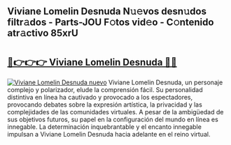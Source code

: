## Viviane Lomelin Desnuda N𝚞𝚎vos desn𝚞dos filtr𝚊dos - Parts-JOU F𝚘tos vid𝚎o - C𝚘ntenido atr𝚊ctivo 85xrU

# <h2><a href="http://mbd0kg.tromn.icu/?c=Viviane+Lomelin+Desnuda">🔗👉👉👉 Viviane Lomelin Desnuda 🔗🔗</a></h2>

[![Viviane Lomelin Desnuda nuevo](https://i.imgur.com/pEAQMta.gif)](http://mbd0kg.tromn.icu/?c=Viviane+Lomelin+Desnuda)
Viviane Lomelin Desnuda, un personaje complejo y polarizador, elude la comprensión fácil. Su personalidad distintiva en línea ha cautivado y provocado a los espectadores, provocando debates sobre la expresión artística, la privacidad y las complejidades de las comunidades virtuales. A pesar de la ambigüedad de sus objetivos futuros, su papel en la configuración del mundo en línea es innegable. La determinación inquebrantable y el encanto innegable impulsan a Viviane Lomelin Desnuda hacia adelante en el reino virtual.

